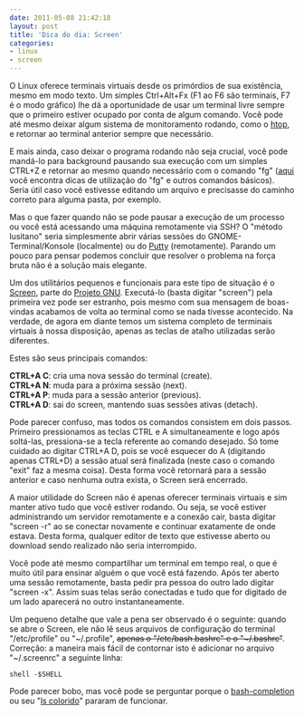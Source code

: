 ```yaml
---
date: 2011-05-08 21:42:18
layout: post
title: 'Dica do dia: Screen'
categories:
- linux
- screen
---
```


O Linux oferece terminais virtuais desde os primórdios de sua existência, mesmo em modo texto. Um simples Ctrl+Alt+Fx (F1 ao F6 são terminais, F7 é o modo gráfico) lhe dá a oportunidade de usar um terminal livre sempre que o primeiro estiver ocupado por conta de algum comando. Você pode até mesmo deixar algum sistema de monitoramento rodando, como o [htop](http://htop.sourceforge.net/), e retornar ao terminal anterior sempre que necessário.

E mais ainda, caso deixar o programa rodando não seja crucial, você pode mandá-lo para background pausando sua execução com um simples CTRL+Z e retornar ao mesmo quando necessário com o comando "fg" ([aqui](http://www.linuxmanpages.com/man1/bash.1.php) você encontra dicas de utilização do "fg" e outros comandos básicos). Seria útil caso você estivesse editando um arquivo e precisasse do caminho correto para alguma pasta, por exemplo.

Mas o que fazer quando não se pode pausar a execução de um processo ou você está acessando uma máquina remotamente via SSH? O "método lusitano" seria simplesmente abrir várias sessões do GNOME-Terminal/Konsole (localmente) ou do [Putty](http://www.chiark.greenend.org.uk/~sgtatham/putty/) (remotamente). Parando um pouco para pensar podemos concluir que resolver o problema na força bruta não é a solução mais elegante.

Um dos utilitários pequenos e funcionais para este tipo de situação é o [Screen](http://www.gnu.org/software/screen/), parte do [Projeto GNU](http://www.gnu.org/gnu/thegnuproject.html). Executá-lo (basta digitar "screen") pela primeira vez pode ser estranho, pois mesmo com sua mensagem de boas-vindas acabamos de volta ao terminal como se nada tivesse acontecido. Na verdade, de agora em diante temos um sistema completo de terminais virtuais à nossa disposição, apenas as teclas de atalho utilizadas serão diferentes.

Estes são seus principais comandos:

**CTRL+A C**: cria uma nova sessão do terminal (create).  
**CTRL+A N**: muda para a próxima sessão (next).  
**CTRL+A P**: muda para a sessão anterior (previous).  
**CTRL+A D**: sai do screen, mantendo suas sessões ativas (detach). 

Pode parecer confuso, mas todos os comandos consistem em dois passos. Primeiro pressionamos as teclas CTRL e A simultaneamente e logo após soltá-las, pressiona-se a tecla referente ao comando desejado. Só tome cuidado ao digitar CTRL+A D, pois se você esquecer do A (digitando apenas CTRL+D) a sessão atual será finalizada (neste caso o comando "exit" faz a mesma coisa). Desta forma você retornará para a sessão anterior e caso nenhuma outra exista, o Screen será encerrado.

A maior utilidade do Screen não é apenas oferecer terminais virtuais e sim manter ativo tudo que você estiver rodando. Ou seja, se você estiver administrando um servidor remotamente e a conexão cair, basta digitar "screen -r" ao se conectar novamente e continuar exatamente de onde estava. Desta forma, qualquer editor de texto que estivesse aberto ou download sendo realizado não seria interrompido.

Você pode até mesmo compartilhar um terminal em tempo real, o que é muito útil para ensinar alguém o que você está fazendo. Após ter aberto uma sessão remotamente, basta pedir pra pessoa do outro lado digitar "screen -x". Assim suas telas serão conectadas e tudo que for digitado de um lado aparecerá no outro instantaneamente.

Um pequeno detalhe que vale a pena ser observado é o seguinte: quando se abre o Screen, ele não lê seus arquivos de configuração do terminal "/etc/profile" ou "~/.profile", <del>apenas o "/etc/bash.bashrc" e o "~/.bashrc"</del>. Correção: a maneira mais fácil de contornar isto é adicionar no arquivo "~/.screenrc" a seguinte linha:

    shell -$SHELL

Pode parecer bobo, mas você pode se perguntar porque o [bash-completion](http://packages.debian.org/squeeze/bash-completion) ou seu "[ls colorido](http://www.vivaolinux.com.br/dica/Mantenha-o-ls-sempre-colorido/)" pararam de funcionar.
